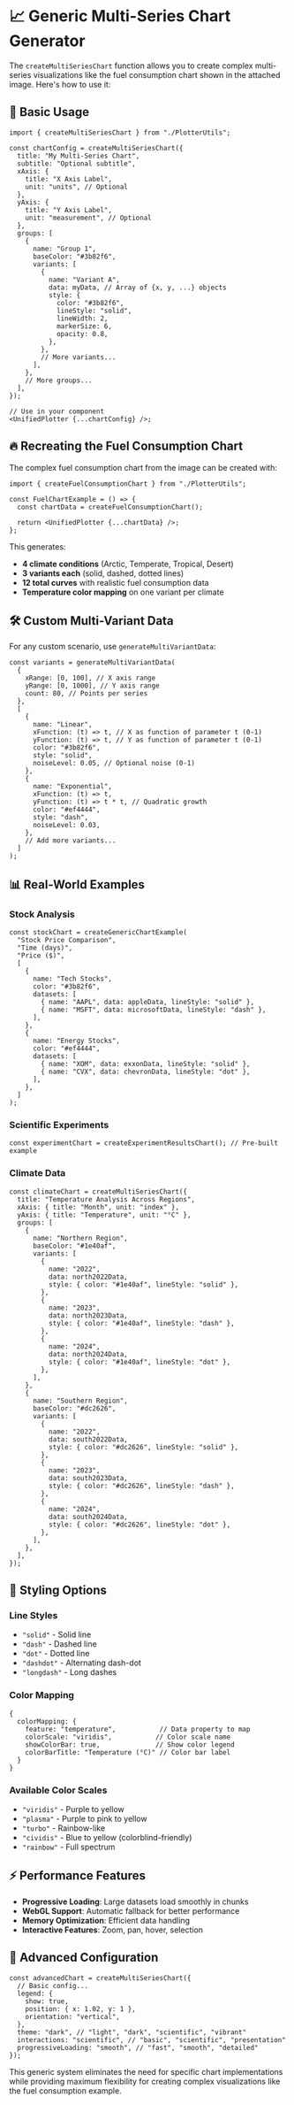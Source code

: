 # 📈 Generic Multi-Series Chart Generator

The `createMultiSeriesChart` function allows you to create complex multi-series visualizations like the fuel consumption chart shown in the attached image. Here's how to use it:

## 🎯 Basic Usage

```tsx
import { createMultiSeriesChart } from "./PlotterUtils";

const chartConfig = createMultiSeriesChart({
  title: "My Multi-Series Chart",
  subtitle: "Optional subtitle",
  xAxis: {
    title: "X Axis Label",
    unit: "units", // Optional
  },
  yAxis: {
    title: "Y Axis Label",
    unit: "measurement", // Optional
  },
  groups: [
    {
      name: "Group 1",
      baseColor: "#3b82f6",
      variants: [
        {
          name: "Variant A",
          data: myData, // Array of {x, y, ...} objects
          style: {
            color: "#3b82f6",
            lineStyle: "solid",
            lineWidth: 2,
            markerSize: 6,
            opacity: 0.8,
          },
        },
        // More variants...
      ],
    },
    // More groups...
  ],
});

// Use in your component
<UnifiedPlotter {...chartConfig} />;
```

## 🔥 Recreating the Fuel Consumption Chart

The complex fuel consumption chart from the image can be created with:

```tsx
import { createFuelConsumptionChart } from "./PlotterUtils";

const FuelChartExample = () => {
  const chartData = createFuelConsumptionChart();

  return <UnifiedPlotter {...chartData} />;
};
```

This generates:

- **4 climate conditions** (Arctic, Temperate, Tropical, Desert)
- **3 variants each** (solid, dashed, dotted lines)
- **12 total curves** with realistic fuel consumption data
- **Temperature color mapping** on one variant per climate

## 🛠️ Custom Multi-Variant Data

For any custom scenario, use `generateMultiVariantData`:

```tsx
const variants = generateMultiVariantData(
  {
    xRange: [0, 100], // X axis range
    yRange: [0, 1000], // Y axis range
    count: 80, // Points per series
  },
  [
    {
      name: "Linear",
      xFunction: (t) => t, // X as function of parameter t (0-1)
      yFunction: (t) => t, // Y as function of parameter t (0-1)
      color: "#3b82f6",
      style: "solid",
      noiseLevel: 0.05, // Optional noise (0-1)
    },
    {
      name: "Exponential",
      xFunction: (t) => t,
      yFunction: (t) => t * t, // Quadratic growth
      color: "#ef4444",
      style: "dash",
      noiseLevel: 0.03,
    },
    // Add more variants...
  ]
);
```

## 📊 Real-World Examples

### Stock Analysis

```tsx
const stockChart = createGenericChartExample(
  "Stock Price Comparison",
  "Time (days)",
  "Price ($)",
  [
    {
      name: "Tech Stocks",
      color: "#3b82f6",
      datasets: [
        { name: "AAPL", data: appleData, lineStyle: "solid" },
        { name: "MSFT", data: microsoftData, lineStyle: "dash" },
      ],
    },
    {
      name: "Energy Stocks",
      color: "#ef4444",
      datasets: [
        { name: "XOM", data: exxonData, lineStyle: "solid" },
        { name: "CVX", data: chevronData, lineStyle: "dot" },
      ],
    },
  ]
);
```

### Scientific Experiments

```tsx
const experimentChart = createExperimentResultsChart(); // Pre-built example
```

### Climate Data

```tsx
const climateChart = createMultiSeriesChart({
  title: "Temperature Analysis Across Regions",
  xAxis: { title: "Month", unit: "index" },
  yAxis: { title: "Temperature", unit: "°C" },
  groups: [
    {
      name: "Northern Region",
      baseColor: "#1e40af",
      variants: [
        {
          name: "2022",
          data: north2022Data,
          style: { color: "#1e40af", lineStyle: "solid" },
        },
        {
          name: "2023",
          data: north2023Data,
          style: { color: "#1e40af", lineStyle: "dash" },
        },
        {
          name: "2024",
          data: north2024Data,
          style: { color: "#1e40af", lineStyle: "dot" },
        },
      ],
    },
    {
      name: "Southern Region",
      baseColor: "#dc2626",
      variants: [
        {
          name: "2022",
          data: south2022Data,
          style: { color: "#dc2626", lineStyle: "solid" },
        },
        {
          name: "2023",
          data: south2023Data,
          style: { color: "#dc2626", lineStyle: "dash" },
        },
        {
          name: "2024",
          data: south2024Data,
          style: { color: "#dc2626", lineStyle: "dot" },
        },
      ],
    },
  ],
});
```

## 🎨 Styling Options

### Line Styles

- `"solid"` - Solid line
- `"dash"` - Dashed line
- `"dot"` - Dotted line
- `"dashdot"` - Alternating dash-dot
- `"longdash"` - Long dashes

### Color Mapping

```tsx
{
  colorMapping: {
    feature: "temperature",           // Data property to map
    colorScale: "viridis",           // Color scale name
    showColorBar: true,              // Show color legend
    colorBarTitle: "Temperature (°C)" // Color bar label
  }
}
```

### Available Color Scales

- `"viridis"` - Purple to yellow
- `"plasma"` - Purple to pink to yellow
- `"turbo"` - Rainbow-like
- `"cividis"` - Blue to yellow (colorblind-friendly)
- `"rainbow"` - Full spectrum

## ⚡ Performance Features

- **Progressive Loading**: Large datasets load smoothly in chunks
- **WebGL Support**: Automatic fallback for better performance
- **Memory Optimization**: Efficient data handling
- **Interactive Features**: Zoom, pan, hover, selection

## 🔧 Advanced Configuration

```tsx
const advancedChart = createMultiSeriesChart({
  // Basic config...
  legend: {
    show: true,
    position: { x: 1.02, y: 1 },
    orientation: "vertical",
  },
  theme: "dark", // "light", "dark", "scientific", "vibrant"
  interactions: "scientific", // "basic", "scientific", "presentation"
  progressiveLoading: "smooth", // "fast", "smooth", "detailed"
});
```

This generic system eliminates the need for specific chart implementations while providing maximum flexibility for creating complex visualizations like the fuel consumption example.
